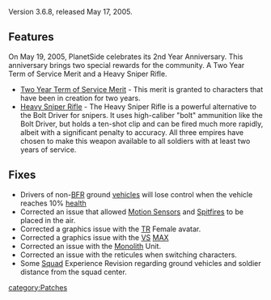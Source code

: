 Version 3.6.8, released May 17, 2005.

## Features

On May 19, 2005, PlanetSide celebrates its 2nd Year Anniversary. This
anniversary brings two special rewards for the community. A Two Year
Term of Service Merit and a Heavy Sniper Rifle.

- [Two Year Term of Service Merit](Term_of_Service.md "wikilink") - This
  merit is granted to characters that have been in creation for two
  years.
- [Heavy Sniper Rifle](Heavy_Scout_Rifle.md "wikilink") - The Heavy
  Sniper Rifle is a powerful alternative to the Bolt Driver for
  snipers. It uses high-caliber "bolt" ammunition like the Bolt
  Driver, but holds a ten-shot clip and can be fired much more
  rapidly, albeit with a significant penalty to accuracy. All three
  empires have chosen to make this weapon available to all soldiers
  with at least two years of service.

## Fixes

- Drivers of non-[BFR](BFR.md "wikilink") ground
  [vehicles](vehicle.md "wikilink") will lose control when the vehicle
  reaches 10% [health](health.md "wikilink")
- Corrected an issue that allowed [Motion
  Sensors](#Motion_Sensor "wikilink") and
  [Spitfires](Spitfire_Turret.md "wikilink") to be placed in the air.
- Corrected a graphics issue with the [TR](TR.md "wikilink") Female
  avatar.
- Corrected a graphics issue with the [VS](VS.md "wikilink")
  [MAX](MAX.md "wikilink")
- Corrected an issue with the [Monolith](Monolith.md "wikilink") Unit.
- Corrected an issue with the reticules when switching characters.
- Some [Squad](Squad.md "wikilink") Experience Revision regarding ground
  vehicles and soldier distance from the squad center.

[category:Patches](category:Patches.md "wikilink")
